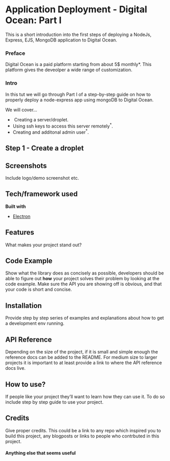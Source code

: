 # Application Deployment - Digital Ocean: Part I
This is a short introduction into the first steps of deploying a NodeJs, Express, EJS, MongoDB application to Digital Ocean. 

### Preface
Digital Ocean is a paid platform starting from about 5$ monthly*. This platform gives the deveolper a wide range of customization.

### Intro
In this tut we will go through Part I of a step-by-step guide on how to properly deploy a node-express app using mongoDB to Digital Ocean.


We will cover...
 * &nbsp;Creating a server/droplet. 
 * Using ssh keys to access this server remotely<sup>*</sup>. 
 * Creating and additonal admin user<sup>*</sup>.
 
 


## Step 1 - Create a droplet



## Screenshots
Include logo/demo screenshot etc.

## Tech/framework used

<b>Built with</b>
- [Electron](https://electron.atom.io)

## Features
What makes your project stand out?

## Code Example
Show what the library does as concisely as possible, developers should be able to figure out **how** your project solves their problem by looking at the code example. Make sure the API you are showing off is obvious, and that your code is short and concise.

## Installation
Provide step by step series of examples and explanations about how to get a development env running.

## API Reference

Depending on the size of the project, if it is small and simple enough the reference docs can be added to the README. For medium size to larger projects it is important to at least provide a link to where the API reference docs live.

## How to use?
If people like your project they’ll want to learn how they can use it. To do so include step by step guide to use your project.

## Credits
Give proper credits. This could be a link to any repo which inspired you to build this project, any blogposts or links to people who contrbuted in this project. 

#### Anything else that seems useful

